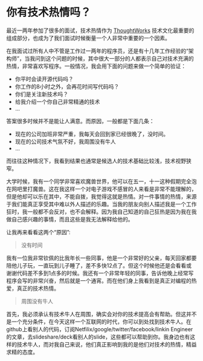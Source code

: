 
# 你有技术热情吗？


  最近一两年参加了很多的面试，技术热情作为 [ThoughtWorks](http://www.thoughtworks.com/) 技术文化最重要的组成部分，也成为了我们面试时候衡量一个人非常中重要的一个因素。

  在我面试过所有人中不管是工作过一两年的程序员，还是有十几年工作经验的“架构师”，当我问到这个问题的时候，其中很大一部分的人都表示自己对技术充满的热情，非常喜欢写程序。一般情况，我会用下面的问题来做一个简单的验证：

  * 你平时会读开源代码吗？
  * 你工作的8小时之外，会再花时间写代码吗？
  * 你们是关注新技术吗？
  * 给我介绍一个你自己非常精通的技术
  * ...

答案很多时候并不是能让人满意。而原因，一般都是下面几条：

* 现在的公司加班非常严重，我每天会回到家已经很晚了，没时间。
* 现在的公司技术气氛不好，我周围没有牛人
* ...


而往往这种情况下，我看到结果也通常是候选人的技术基础比较浅，技术视野狭窄。

大学时候，我有一个同学非常喜欢魔兽世界，他可以在五一，十一这种假期完全泡在网吧里打魔兽。这在我这样一个对电子游戏不感冒的人来看是非常不能理解的，但是他却可以乐在其中，不能自拨，我觉得这就是热情。对一件事情的热情，来源于我们能真正享受其中难以外人描述的乐趣。当我的朋友向别人描述我是一个工作狂时，我一般都不会反对，也不会解释。因为我自己知道的自己狂热是因为我在我做自己感兴趣的事情，而且这些是我无法解释给他的。

让我再来看看这两个“原因”:

> 没有时间

我有一位我非常钦佩的比我年长一些同事，他是一个非常好的父亲，每天回家都要陪他儿子玩，一直玩到儿子睡了，差不多快12点了。但这个时候他还是会看看或谢谢代码差不多到1点多的时候。我还有一个非常年轻的同事，告诉他晚上经常写程序会写的非常兴奋，然后就是一个通宵。而在他们身上我看到是真正对编程的热爱，真正的技术热情。

> 周围没有牛人

首先，我必须承认有技术牛人在周围，确实会对你的技术提高会有帮助。但这并不是一个充分条件，在今天这样一个互联网的时代，你可以到处找到技术牛人。在github上看别人的代码，订阅Netfilix/google/twitter/facebook/linkin Engineer的文章，去slideshare/deck看别人的slide，这些都可以帮助到你。我身边也有这样的技术牛人，而对我自己来说，他们真正影响到我的是他们对技术的热情，精益求精的态度。
